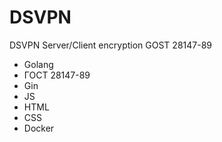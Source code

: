 # DSVPN
DSVPN Server/Client encryption GOST 28147-89

- Golang
- ГОСТ 28147-89
- Gin
- JS
- HTML
- CSS
- Docker 
